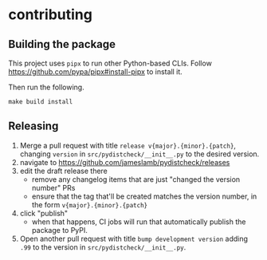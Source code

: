# contributing

## Building the package

This project uses `pipx` to run other Python-based CLIs.
Follow https://github.com/pypa/pipx#install-pipx to install it.

Then run the following.

```shell
make build install
```

## Releasing

1. Merge a pull request with title `release v{major}.{minor}.{patch}`, changing `version` in `src/pydistcheck/__init__.py` to the desired version.
2. navigate to https://github.com/jameslamb/pydistcheck/releases
3. edit the draft release there
    - remove any changelog items that are just "changed the version number" PRs
    - ensure that the tag that'll be created matches the version number, in the form `v{major}.{minor}.{patch}`
4. click "publish"
    - when that happens, CI jobs will run that automatically publish the package to PyPI.
5. Open another pull request with title `bump development version` adding `.99` to the version in `src/pydistcheck/__init__.py`.
